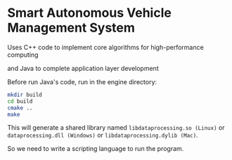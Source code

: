 # Smart Autonomous Vehicle Management System

Uses C++ code to implement core algorithms for high-performance computing 

and Java to complete application layer development

Before run Java's code, run in the engine directory:

```bash
mkdir build
cd build
cmake ..
make
```
This will generate a shared library named `libdataprocessing.so (Linux)` or `dataprocessing.dll (Windows)` or `libdataprocessing.dylib (Mac)`.

So we need to write a scripting language to run the program.